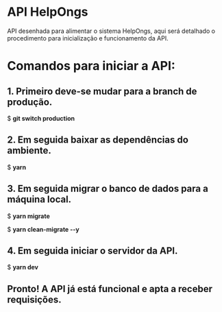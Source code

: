 # API HelpOngs

API desenhada para alimentar o sistema HelpOngs, aqui será detalhado o procedimento para inicialização e funcionamento da API.

# Comandos para iniciar a API:

## 1. Primeiro deve-se mudar para a branch de produção.

$ **git switch production**

## 2. Em seguida baixar as dependências do ambiente.

$ **yarn**

## 3. Em seguida migrar o banco de dados para a máquina local.

$ **yarn migrate**

$ **yarn clean-migrate --y**

## 4. Em seguida iniciar o servidor da API.

$ **yarn dev**

## Pronto! A API já está funcional e apta a receber requisições.